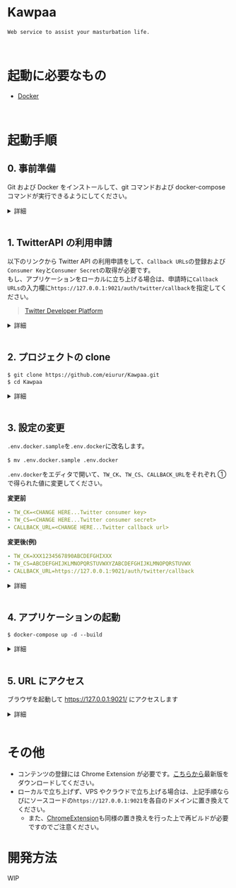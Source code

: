 # Kawpaa

    Web service to assist your masturbation life.

<br>

# 起動に必要なもの

- <a href="https://docs.docker.com/get-docker/">Docker</a>

<br>

# 起動手順

## 0. 事前準備

Git および Docker をインストールして、git コマンドおよび docker-compose コマンドが実行できるようにしてください。

<details>
<summary>詳細</summary>

0-1. Git をインストールします(すでにインストール済みであれば作業不要です)。以下のリンクからインストーラをダウンロードしてください。

> <a href="https://git-scm.com/">Git</a>

<img src="media/git_1.jpeg" alt="git_1" width="880" height="auto">

0-2. ダウンロードしたインストーラを実行してインストールします。(初期設定を変更する必要は特になく Next ボタンを押下していくだけで大丈夫です)

<img src="media/git_2.png" alt="git_1" width="880" height="auto">
<img src="media/git_3.png" alt="git_1" width="880" height="auto">
<img src="media/git_4.png" alt="git_1" width="880" height="auto">
<img src="media/git_5.png" alt="git_1" width="880" height="auto">
<img src="media/git_6.png" alt="git_1" width="880" height="auto">
<img src="media/git_7.png" alt="git_1" width="880" height="auto">
<img src="media/git_8.png" alt="git_1" width="880" height="auto">
<img src="media/git_9.png" alt="git_1" width="880" height="auto">
<img src="media/git_10.png" alt="git_1" width="880" height="auto">
<img src="media/git_11.png" alt="git_1" width="880" height="auto">
<img src="media/git_12.png" alt="git_1" width="880" height="auto">
<img src="media/git_13.png" alt="git_1" width="880" height="auto">
<img src="media/git_14.png" alt="git_1" width="880" height="auto">
<img src="media/git_15.png" alt="git_1" width="880" height="auto">

0-3. 以下のリンクを参考に Docker をインストールしてください。

> <a href="https://qiita.com/zaki-lknr/items/db99909ba1eb27803456">Windows 10 Home への Docker Desktop (ver 3.0.0) インストールが何事もなく簡単にできるようになっていた (2020.12 時点) - Qiita</a>

</details>

<br>

## 1. TwitterAPI の利用申請

以下のリンクから Twitter API の利用申請をして、`Callback URLs`の登録および`Consumer Key`と`Consumer Secret`の取得が必要です。  
もし、アプリケーションをローカルに立ち上げる場合は、申請時に`Callback URLs`の入力欄に`https://127.0.0.1:9021/auth/twitter/callback`を指定してください。

> <a href="https://developer.twitter.com/en">Twitter Developer Platform</a>

<details>
<summary>詳細</summary>
1-1. 下記リンクの手順を参考に上記3点を登録or取得します。

<a href="https://www.itti.jp/web-direction/how-to-apply-for-twitter-api/">2021 年度版 Twitter API 利用申請の例文から API キーの取得まで</a>

※ また、本 README における以下の単語とリンク先の単語は次のように対応しています。

- `Consumer Key` ⇔ `API key`
- `Consumer Secret` ⇔ `API Secret key`
- `Callback URLs` ⇔ `Callback URLs`

</details>

<br>

## 2. プロジェクトの clone

    $ git clone https://github.com/eiurur/Kawpaa.git
    $ cd Kawpaa

<details>
<summary>詳細</summary>

2-1. git-bash を起動してください。

<img src="media/git-bash.png" alt="git_1" width="880" height="auto">

2-2. プロジェクトの clone、ディレクトリの移動を行ってください。

<img src="media/project.png" alt="git_1" width="880" height="auto">

</details>

<br>

## 3. 設定の変更

`.env.docker.sample`を`.env.docker`に改名します。

    $ mv .env.docker.sample .env.docker

`.env.docker`をエディタで開いて、`TW_CK`、`TW_CS`、`CALLBACK_URL`をそれぞれ ① で得られた値に変更してください。

**変更前**

```yaml
- TW_CK=<CHANGE HERE...Twitter consumer key>
- TW_CS=<CHANGE HERE...Twitter consumer secret>
- CALLBACK_URL=<CHANGE HERE...Twitter callback url>
```

**変更後(例)**

```yaml
- TW_CK=XXX1234567890ABCDEFGHIXXX
- TW_CS=ABCDEFGHIJKLMNOPQRSTUVWXYZABCDEFGHIJKLMNOPQRSTUVWX
- CALLBACK_URL=https://127.0.0.1:9021/auth/twitter/callback
```

<details>
<summary>詳細</summary>

3-1. `.env.docker.sample`を`.env.docker`に改名してください。

> mv .env.docker.sample .env.docker

<img src="media/env-1.png" alt="git_1" width="880" height="auto">

3-2. `.env.docker`の内容のうち、`TW_CK`、`TW_CS`、`CALLBACK_URL`をそれぞれ ① で得られた値に変更してください。notepad コマンドを実行するとメモ帳が開きます。変更が終わりましたら保存してメモ帳を閉じてください。

> notepad .env.docker

**変更前**

<img src="media/env-2.png" alt="git_1" width="880" height="auto">

**変更後(例)**

<img src="media/env-3.png" alt="git_1" width="880" height="auto">

</details>

<br>

## 4. アプリケーションの起動

    $ docker-compose up -d --build

<details>
<summary>詳細</summary>

4-1. `docker-compose up -d --build`を実行してアプリケーションを起動してください。

**起動開始**

<img src="media/start-docker-1.png" alt="git_1" width="880" height="auto">

**起動完了後**

<img src="media/start-docker-2.png" alt="git_1" width="880" height="auto">

4-2. タスクバーの docker アイコンを右クリックして`Dashboard`メニューを左クリックし、kawpaa コンテナが立ち上がっていることを確認してください。

<img src="media/start-docker-3.png" alt="git_1" width="880" height="auto">
<img src="media/start-docker-4.png" alt="git_1" width="880" height="auto">

</details>
<br>

## 5. URL にアクセス

ブラウザを起動して <a href="https://127.0.0.1:9021/">https://127.0.0.1:9021/</a> にアクセスします

<details>
<summary>詳細</summary>

5-1. ブラウザを起動して`https://127.0.0.1:9021`にアクセスします。`詳細設定`>`127.0.0.1にアクセスする(安全ではありません)`をクリックしてください。Kawpaa のトップ画面が表示されたら作業完了です。

<img src="media/open-1.png" alt="git_1" width="880" height="auto">
<img src="media/open-2.png" alt="git_1" width="880" height="auto">

</details>
<br>

# その他

- コンテンツの登録には Chrome Extension が必要です。<a href="https://github.com/eiurur/Save-to-Kawpaa">こちらから</a>最新版をダウンロードしてください。
- ローカルで立ち上げず、VPS やクラウドで立ち上げる場合は、上記手順ならびにソースコードの`https://127.0.0.1:9021`を各自のドメインに置き換えてください。
  - また、<a href="https://github.com/eiurur/Save-to-Kawpaa">ChromeExtension</a>も同様の置き換えを行った上で再ビルドが必要ですのでご注意ください。
    <br>

# 開発方法

WIP
